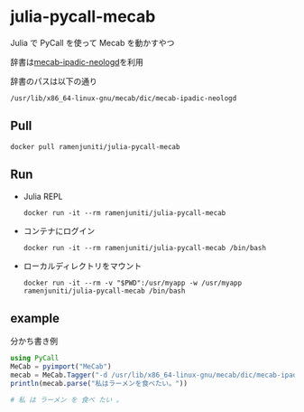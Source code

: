 # julia-pycall-mecab

Julia で PyCall を使って Mecab を動かすやつ

辞書は[mecab-ipadic-neologd](https://github.com/neologd/mecab-ipadic-neologd)を利用

辞書のパスは以下の通り
```
/usr/lib/x86_64-linux-gnu/mecab/dic/mecab-ipadic-neologd
```

## Pull

```
docker pull ramenjuniti/julia-pycall-mecab
```

## Run

* Julia REPL
    ```
    docker run -it --rm ramenjuniti/julia-pycall-mecab
    ```

* コンテナにログイン
    ```
    docker run -it --rm ramenjuniti/julia-pycall-mecab /bin/bash
    ```

* ローカルディレクトリをマウント
    ```
    docker run -it --rm -v "$PWD":/usr/myapp -w /usr/myapp ramenjuniti/julia-pycall-mecab /bin/bash
    ```

## example

分かち書き例
```julia
using PyCall
MeCab = pyimport("MeCab")
mecab = MeCab.Tagger("-d /usr/lib/x86_64-linux-gnu/mecab/dic/mecab-ipadic-neologd -Owakati")
println(mecab.parse("私はラーメンを食べたい。"))

# 私 は ラーメン を 食べ たい 。
```
